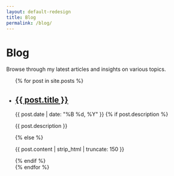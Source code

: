 ```yaml
---
layout: default-redesign
title: Blog
permalink: /blog/
---
```


# Blog

Browse through my latest articles and insights on various topics.

<ul class="post-list">
  {% for post in site.posts %}
    <li class="post-item">
      <h2>
        <a href="{{ post.url | relative_url }}">{{ post.title }}</a>
      </h2>
      <span class="post-date">{{ post.date | date: "%B %d, %Y" }}</span>
      {% if post.description %}
        <p class="post-excerpt">{{ post.description }}</p>
      {% else %}
        <p class="post-excerpt">{{ post.content | strip_html | truncate: 150 }}</p>
      {% endif %}
    </li>
  {% endfor %}
</ul>
